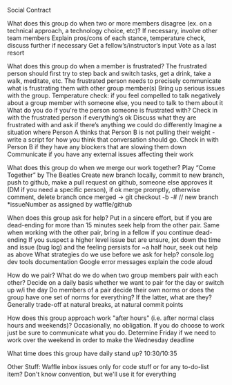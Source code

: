 Social Contract

What does this group do when two or more members disagree (ex. on a technical approach, a technology choice, etc)?
If necessary, involve other team members
Explain pros/cons of each stance, temperature check, discuss further if necessary
Get a fellow’s/instructor’s input
Vote as a last resort

What does this group do when a member is frustrated?
The frustrated person should first try to step back and switch tasks, get a drink, take a walk, meditate, etc.
The frustrated person needs to precisely communicate what is frustrating them with other group member(s)
Bring up serious issues with the group. Temperature check: if you feel compelled to talk negatively about a group member with someone else, you need to talk to them about it
What do you do if you're the person someone is frustrated with?
Check in with the frustrated person if everything’s ok
Discuss what they are frustrated with and ask if there’s anything we could do differently
Imagine a situation where Person A thinks that Person B is not pulling their weight - write a script for how you think that conversation should go.
Check in with Person B if they have any blockers that are slowing them down
Communicate if you have any external issues affecting their work

What does this group do when we merge our work together?
Play “Come Together” by The Beatles
Create new branch locally, commit to new branch, push to github, make a pull request on github, someone else approves it (DM if you need a specific person), if ok merge promptly, otherwise comment, delete branch once merged
-> git checkout -b <branchName>-#<issueNumber> // new branch
\*issueNumber as assigned by waffle/github

When does this group ask for help?
Put in a sincere effort, but if you are dead-ending for more than 15 minutes seek help from the other pair. Same when working with the other pair, bring in a fellow if you continue dead-ending
If you suspect a higher level issue but are unsure, jot down the time and issue (bug log) and the feeling persists for ~a half hour, seek out help as above
What strategies do we use before we ask for help?
console.log
dev tools
documentation
Google error messages
explain the code aloud

How do we pair? What do we do when two group members pair with each other?
Decide on a daily basis whether we want to pair for the day or switch up w/i the day
Do members of a pair decide their own norms or does the group have one set of norms for everything? If the latter, what are they?
Generally trade-off at natural breaks, at natural commit points

How does this group approach work "after hours" (i.e. after normal class hours and weekends)?
Occasionally, no obligation. If you do choose to work just be sure to communicate what you do.
Determine Friday if we need to work over the weekend in order to make the Wednesday deadline

What time does this group have daily stand up?
10:30/10:35

Other Stuff:
Waffle inbox issues only for code stuff or for any to-do-list item?
Don't know convention, but we'll use it for everything

